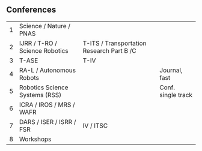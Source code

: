 
## Conferences
|               |                          |            |  |
|---------------| -                        | -           | - |
| 1             | Science / Nature / PNAS         |  |  |
| 2             | IJRR / T-RO / Science Robotics   | T-ITS / Transportation Research Part B /C    |   | 
| 3             | T-ASE                            | T-IV                     |      | 
| 4             | RA-L / Autonomous Robots         |                          | Journal, fast         | 
| 5             | Robotics Science Systems (RSS)   |                          | Conf. single track    | 
| 6             | ICRA / IROS / MRS / WAFR         |                          |                       | 
| 7             | DARS / ISER / ISRR / FSR         | IV / ITSC                |                       | 
| 8             | Workshops                        |                          |                       | 
